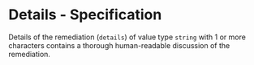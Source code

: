 # Details - Specification

Details of the remediation (`details`) of value type `string` with 1 or more characters contains a thorough human-readable discussion of the remediation.
